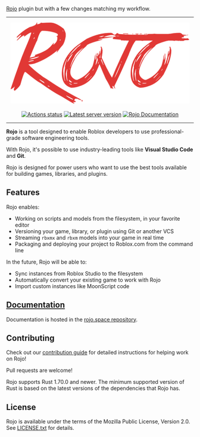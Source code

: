 [Rojo](https://github.com/rojo-rbx/rojo) plugin but with a few changes matching my workflow.

---

<div align="center">
    <a href="https://rojo.space"><img src="assets/brand_images/logo-512.png" alt="Rojo" height="217" /></a>
</div>

<div>&nbsp;</div>

<div align="center">
    <a href="https://github.com/rojo-rbx/rojo/actions"><img src="https://github.com/rojo-rbx/rojo/workflows/CI/badge.svg" alt="Actions status" /></a>
    <a href="https://crates.io/crates/rojo"><img src="https://img.shields.io/crates/v/rojo.svg?label=latest%20release" alt="Latest server version" /></a>
    <a href="https://rojo.space/docs"><img src="https://img.shields.io/badge/docs-website-brightgreen.svg" alt="Rojo Documentation" /></a>
</div>

<hr />

**Rojo** is a tool designed to enable Roblox developers to use professional-grade software engineering tools.

With Rojo, it's possible to use industry-leading tools like **Visual Studio Code** and **Git**.

Rojo is designed for power users who want to use the best tools available for building games, libraries, and plugins.

## Features

Rojo enables:

-   Working on scripts and models from the filesystem, in your favorite editor
-   Versioning your game, library, or plugin using Git or another VCS
-   Streaming `rbxmx` and `rbxm` models into your game in real time
-   Packaging and deploying your project to Roblox.com from the command line

In the future, Rojo will be able to:

-   Sync instances from Roblox Studio to the filesystem
-   Automatically convert your existing game to work with Rojo
-   Import custom instances like MoonScript code

## [Documentation](https://rojo.space/docs)

Documentation is hosted in the [rojo.space repository](https://github.com/rojo-rbx/rojo.space).

## Contributing

Check out our [contribution guide](CONTRIBUTING.md) for detailed instructions for helping work on Rojo!

Pull requests are welcome!

Rojo supports Rust 1.70.0 and newer. The minimum supported version of Rust is based on the latest versions of the dependencies that Rojo has.

## License

Rojo is available under the terms of the Mozilla Public License, Version 2.0. See [LICENSE.txt](LICENSE.txt) for details.
